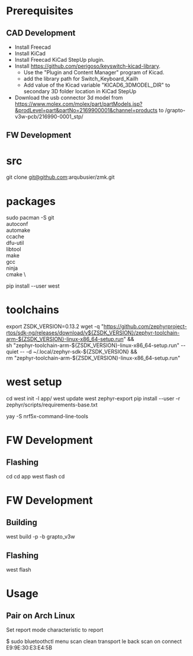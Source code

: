 # Prerequisites

## CAD Development

- Install Freecad
- Install KiCad
- Install Freecad KiCad StepUp plugin.
- Install https://github.com/perigoso/keyswitch-kicad-library.
  - Use the "Plugin and Content Manager" program of Kicad.
  - add the library path for Switch_Keyboard_Kailh 
  - Add value of the Kicad variable "KICAD6_3DMODEL_DIR" to secondary 3D folder location in KiCad StepUp
- Download the usb connector 3d model from https://www.molex.com/molex/part/partModels.jsp?&prodLevel=part&partNo=2169900001&channel=products
  to <repo>/grapto-v3w-pcb/216990-0001_stp/

## FW Development

  # src
  git clone git@github.com:arqubusier/zmk.git

  # packages
  sudo pacman -S git \
    autoconf \
    automake \
    ccache \
    dfu-util \
    libtool \
    make \
    gcc \
    ninja \
    cmake \

  pip install --user west

  # toolchains
  export ZSDK_VERSION=0.13.2
wget -q "https://github.com/zephyrproject-rtos/sdk-ng/releases/download/v${ZSDK_VERSION}/zephyr-toolchain-arm-${ZSDK_VERSION}-linux-x86_64-setup.run" && \
    sh "zephyr-toolchain-arm-${ZSDK_VERSION}-linux-x86_64-setup.run" --quiet -- -d ~/.local/zephyr-sdk-${ZSDK_VERSION} && \
    rm "zephyr-toolchain-arm-${ZSDK_VERSION}-linux-x86_64-setup.run"

  # west setup
  cd <zmk-repo>
  west init -l app/
  west update
  west zephyr-export
  pip install --user -r zephyr/scripts/requirements-base.txt

  yay -S nrf5x-command-line-tools
# FW Development

## Flashing

cd <zmk-repo>
cd app
west flash 
cd 
# FW Development

## Building

west build -p -b grapto_v3w

## Flashing

west flash

# Usage

## Pair on Arch Linux

Set report mode characteristic to report

$ sudo bluetoothctl
menu scan
clean
transport le
back
scan on
connect E9:9E:30:E3:E4:5B
